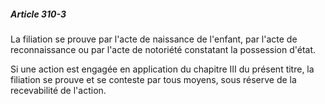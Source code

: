 ##### Article 310-3

La filiation se prouve par l'acte de naissance de l'enfant, par l'acte de reconnaissance ou par l'acte de notoriété constatant la possession d'état.

Si une action est engagée en application du chapitre III du présent titre, la filiation se prouve et se conteste par tous moyens, sous réserve de la recevabilité de l'action.

